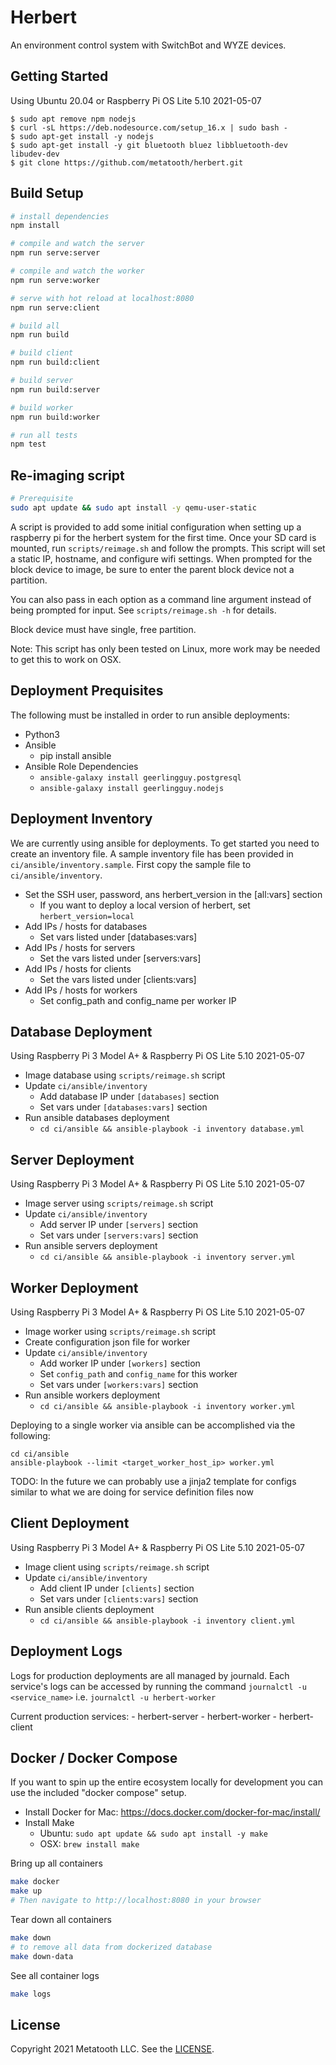 # Herbert

An environment control system with SwitchBot and WYZE devices.

## Getting Started

Using Ubuntu 20.04 or Raspberry Pi OS Lite 5.10 2021-05-07

```
$ sudo apt remove npm nodejs
$ curl -sL https://deb.nodesource.com/setup_16.x | sudo bash -
$ sudo apt-get install -y nodejs
$ sudo apt-get install -y git bluetooth bluez libbluetooth-dev libudev-dev
$ git clone https://github.com/metatooth/herbert.git
```

## Build Setup

``` bash
# install dependencies
npm install

# compile and watch the server
npm run serve:server

# compile and watch the worker
npm run serve:worker

# serve with hot reload at localhost:8080
npm run serve:client

# build all
npm run build

# build client
npm run build:client

# build server
npm run build:server

# build worker
npm run build:worker

# run all tests
npm test
```

## Re-imaging script

```bash
# Prerequisite
sudo apt update && sudo apt install -y qemu-user-static
```

A script is provided to add some initial configuration when setting up
a raspberry pi for the herbert system for the first time. Once your SD card
is mounted, run `scripts/reimage.sh` and follow the prompts. This script will
set a static IP, hostname, and configure wifi settings. When prompted for the
block device to image, be sure to enter the parent block device not a partition.

You can also pass in each option as a command line argument instead of being
prompted for input. See `scripts/reimage.sh -h` for details.

Block device must have single, free partition.

Note: This script has only been tested on Linux, more work may be needed to
get this to work on OSX.

## Deployment Prequisites

The following must be installed in order to run ansible deployments:

- Python3
- Ansible
    - pip install ansible
- Ansible Role Dependencies
    - `ansible-galaxy install geerlingguy.postgresql`
    - `ansible-galaxy install geerlingguy.nodejs`

## Deployment Inventory

We are currently using ansible for deployments. To get started you need to
create an inventory file. A sample inventory file has been provided in
`ci/ansible/inventory.sample`. First copy the sample file to
`ci/ansible/inventory`.

- Set the SSH user, password, ans herbert_version in the [all:vars] section
    - If you want to deploy a local version of herbert, set
      `herbert_version=local`
- Add IPs / hosts for databases
    - Set vars listed under [databases:vars]
- Add IPs / hosts for servers
    - Set the vars listed under [servers:vars]
- Add IPs / hosts for clients
    - Set the vars listed under [clients:vars]
- Add IPs / hosts for workers
    - Set config_path and config_name per worker IP

## Database Deployment

Using Raspberry Pi 3 Model A+ & Raspberry Pi OS Lite 5.10 2021-05-07

- Image database using `scripts/reimage.sh` script
- Update `ci/ansible/inventory`
    - Add database IP under `[databases]` section
    - Set vars under `[databases:vars]` section
- Run ansible databases deployment
    - `cd ci/ansible && ansible-playbook -i inventory database.yml`

## Server Deployment

Using Raspberry Pi 3 Model A+ & Raspberry Pi OS Lite 5.10 2021-05-07

- Image server using `scripts/reimage.sh` script
- Update `ci/ansible/inventory`
    - Add server IP under `[servers]` section
    - Set vars under `[servers:vars]` section
- Run ansible servers deployment
    - `cd ci/ansible && ansible-playbook -i inventory server.yml`

## Worker Deployment

Using Raspberry Pi 3 Model A+ & Raspberry Pi OS Lite 5.10 2021-05-07

- Image worker using `scripts/reimage.sh` script
- Create configuration json file for worker
- Update `ci/ansible/inventory`
    - Add worker IP under `[workers]` section
    - Set `config_path` and `config_name` for this worker
    - Set vars under `[workers:vars]` section
- Run ansible workers deployment
    - `cd ci/ansible && ansible-playbook -i inventory worker.yml`

Deploying to a single worker via ansible can be accomplished via the following:

```
cd ci/ansible
ansible-playbook --limit <target_worker_host_ip> worker.yml
```

TODO: In the future we can probably use a jinja2 template for configs similar
to what we are doing for service definition files now

## Client Deployment

Using Raspberry Pi 3 Model A+ & Raspberry Pi OS Lite 5.10 2021-05-07

- Image client using `scripts/reimage.sh` script
- Update `ci/ansible/inventory`
    - Add client IP under `[clients]` section
    - Set vars under `[clients:vars]` section
- Run ansible clients deployment
    - `cd ci/ansible && ansible-playbook -i inventory client.yml`

## Deployment Logs
Logs for production deployments are all managed by journald. Each service's
logs can be accessed by running the command `journalctl -u <service_name>`
i.e. `journalctl -u herbert-worker`

Current production services:
    - herbert-server
    - herbert-worker
    - herbert-client

## Docker / Docker Compose

If you want to spin up the entire ecosystem locally for development you can
use the included "docker compose" setup.

- Install Docker for Mac: https://docs.docker.com/docker-for-mac/install/
- Install Make
    - Ubuntu: `sudo apt update && sudo apt install -y make`
    - OSX: `brew install make`

Bring up all containers

```bash
make docker
make up
# Then navigate to http://localhost:8080 in your browser
```

Tear down all containers

```bash
make down
# to remove all data from dockerized database
make down-data
```

See all container logs

```bash
make logs
```

## License

Copyright 2021 Metatooth LLC. See the [LICENSE](LICENSE).
